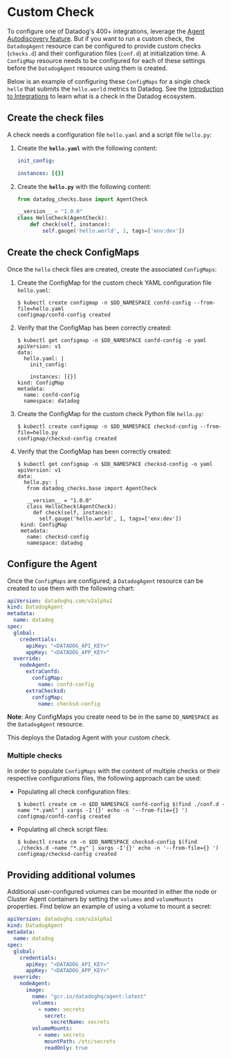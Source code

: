 # Custom Check

To configure one of Datadog's 400+ integrations, leverage the [Agent Autodiscovery feature][1]. But if you want to run a custom check, the `DatadogAgent` resource can be configured to provide custom checks (`checks.d`) and their configuration files (`conf.d`) at initialization time. A `ConfigMap` resource needs to be configured for each of these settings before the `DatadogAgent` resource using them is created.

Below is an example of configuring these `ConfigMaps` for a single check `hello` that submits the `hello.world` metrics to Datadog. See the [Introduction to Integrations][2] to learn what is a check in the Datadog ecosystem.

## Create the check files

A check needs a configuration file `hello.yaml` and a script file `hello.py`:

1. Create the **`hello.yaml`** with the following content:

   ```yaml
   init_config:

   instances: [{}]
   ```

2. Create the **`hello.py`** with the following content:

   ```python
   from datadog_checks.base import AgentCheck

   __version__ = "1.0.0"
   class HelloCheck(AgentCheck):
       def check(self, instance):
           self.gauge('hello.world', 1, tags=['env:dev'])
   ```

## Create the check ConfigMaps

Once the `hello` check files are created, create the associated `ConfigMaps`:

1. Create the ConfigMap for the custom check YAML configuration file `hello.yaml`:

   ```shell
   $ kubectl create configmap -n $DD_NAMESPACE confd-config --from-file=hello.yaml
   configmap/confd-config created
   ```

2. Verify that the ConfigMap has been correctly created:

   ```shell
   $ kubectl get configmap -n $DD_NAMESPACE confd-config -o yaml
   apiVersion: v1
   data:
     hello.yaml: |
       init_config:

       instances: [{}]
   kind: ConfigMap
   metadata:
     name: confd-config
     namespace: datadog
   ```

3. Create the ConfigMap for the custom check Python file `hello.py`:

   ```shell
   $ kubectl create configmap -n $DD_NAMESPACE checksd-config --from-file=hello.py
   configmap/checksd-config created
   ```

4. Verify that the ConfigMap has been correctly created:

   ```shell
   $ kubectl get configmap -n $DD_NAMESPACE checksd-config -o yaml
   apiVersion: v1
   data:
     hello.py: |
      from datadog_checks.base import AgentCheck

      __version__ = "1.0.0"
      class HelloCheck(AgentCheck):
        def check(self, instance):
          self.gauge('hello.world', 1, tags=['env:dev'])
    kind: ConfigMap
    metadata:
      name: checksd-config
      namespace: datadog
   ```

## Configure the Agent

Once the `ConfigMaps` are configured, a `DatadogAgent` resource can be created to use them with the following chart:

```yaml
apiVersion: datadoghq.com/v2alpha1
kind: DatadogAgent
metadata:
  name: datadog
spec:
  global:
    credentials:
      apiKey: "<DATADOG_API_KEY>"
      appKey: "<DATADOG_APP_KEY>"
  override:
    nodeAgent:
      extraConfd:
        configMap:
          name: confd-config
      extraChecksd:
        configMap:
          name: checksd-config
```

**Note**: Any ConfigMaps you create need to be in the same `DD_NAMESPACE` as the `DatadogAgent` resource.

This deploys the Datadog Agent with your custom check.

### Multiple checks

In order to populate `ConfigMaps` with the content of multiple checks or their respective configurations files, the following approach can be used:

- Populating all check configuration files:

  ```shell
  $ kubectl create cm -n $DD_NAMESPACE confd-config $(find ./conf.d -name "*.yaml" | xargs -I'{}' echo -n '--from-file={} ')
  configmap/confd-config created
  ```

- Populating all check script files:

  ```shell
  $ kubectl create cm -n $DD_NAMESPACE checksd-config $(find ./checks.d -name "*.py" | xargs -I'{}' echo -n '--from-file={} ')
  configmap/checksd-config created
  ```

## Providing additional volumes

Additional user-configured volumes can be mounted in either the node or Cluster Agent containers by setting the `volumes` and `volumeMounts` properties. Find below an example of using a volume to mount a secret:

```yaml
apiVersion: datadoghq.com/v2alpha1
kind: DatadogAgent
metadata:
  name: datadog
spec:
  global:
    credentials:
      apiKey: "<DATADOG_API_KEY>"
      appKey: "<DATADOG_APP_KEY>"
  override:
    nodeAgent:
      image:
        name: "gcr.io/datadoghq/agent:latest"
        volumes:
          - name: secrets
            secret:
              secretName: secrets
        volumeMounts:
          - name: secrets
            mountPath: /etc/secrets
            readOnly: true
```

[1]: https://docs.datadoghq.com/agent/autodiscovery/
[2]: https://docs.datadoghq.com/getting_started/integrations/
